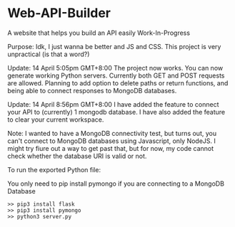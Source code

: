# Web-API-Builder
A website that helps you build an API easily
Work-In-Progress

Purpose: Idk, I just wanna be better and JS and CSS. This project is very unpractical (is that a word?)

Update: 14 April 5:05pm GMT+8:00
The project now works. You can now generate working Python servers. Currently both GET and POST requests are allowed.
Planning to add option to delete paths or return functions, and being able to connect responses to MongoDB databases.

Update: 14 April 8:56pm GMT+8:00
I have added the feature to connect your API to (currently) 1 mongodb database. I have also added the feature to clear your current workspace.

Note: I wanted to have a MongoDB connectivity test, but turns out, you can't connect to MongoDB databases using Javascript, only NodeJS. I might try fiure out a way to get past that, but for now, my code cannot check whether the database URI is valid or not.

To run the exported Python file:

You only need to pip install pymongo if you are connecting to a MongoDB Database

```
>> pip3 install flask
>> pip3 install pymongo
>> python3 server.py
```

